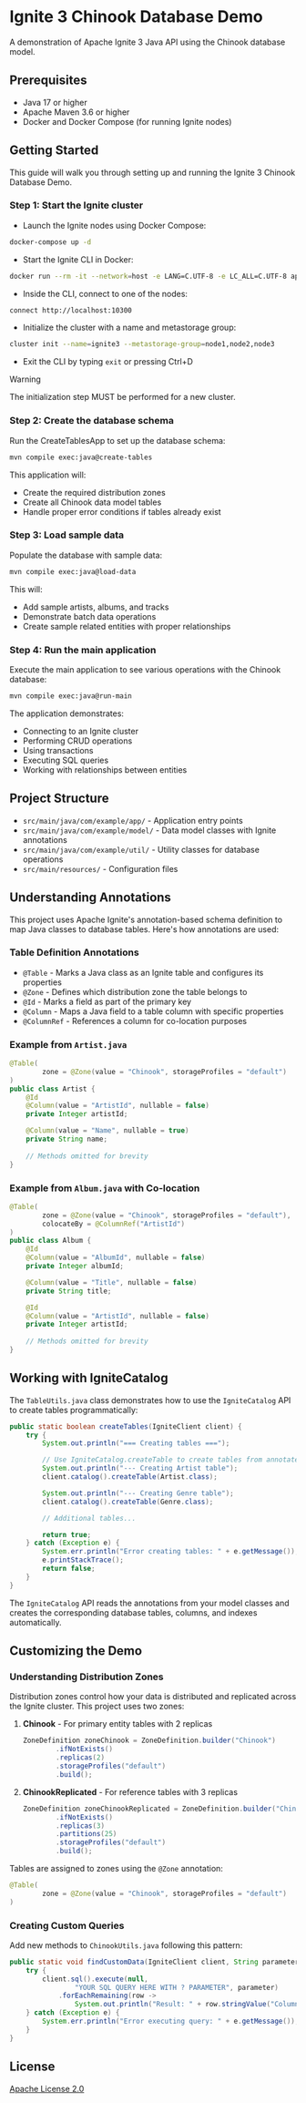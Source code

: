 # Ignite 3 Chinook Database Demo

A demonstration of Apache Ignite 3 Java API using the Chinook database model.

## Prerequisites

- Java 17 or higher
- Apache Maven 3.6 or higher
- Docker and Docker Compose (for running Ignite nodes)

## Getting Started

This guide will walk you through setting up and running the Ignite 3 Chinook Database Demo.

### Step 1: Start the Ignite cluster

- Launch the Ignite nodes using Docker Compose:

```bash
docker-compose up -d
```

- Start the Ignite CLI in Docker:

```bash
docker run --rm -it --network=host -e LANG=C.UTF-8 -e LC_ALL=C.UTF-8 apacheignite/ignite:3.0.0 cli
```

- Inside the CLI, connect to one of the nodes:

```bash
connect http://localhost:10300
```

- Initialize the cluster with a name and metastorage group:

```bash
cluster init --name=ignite3 --metastorage-group=node1,node2,node3
```

- Exit the CLI by typing `exit` or pressing Ctrl+D

> [!warning]
> The initialization step MUST be performed for a new cluster.

### Step 2: Create the database schema

Run the CreateTablesApp to set up the database schema:

```bash
mvn compile exec:java@create-tables
```

This application will:

- Create the required distribution zones
- Create all Chinook data model tables
- Handle proper error conditions if tables already exist

### Step 3: Load sample data

Populate the database with sample data:

```bash
mvn compile exec:java@load-data
```

This will:

- Add sample artists, albums, and tracks
- Demonstrate batch data operations
- Create sample related entities with proper relationships

### Step 4: Run the main application

Execute the main application to see various operations with the Chinook database:

```bash
mvn compile exec:java@run-main
```

The application demonstrates:

- Connecting to an Ignite cluster
- Performing CRUD operations
- Using transactions
- Executing SQL queries
- Working with relationships between entities

## Project Structure

- `src/main/java/com/example/app/` - Application entry points
- `src/main/java/com/example/model/` - Data model classes with Ignite annotations
- `src/main/java/com/example/util/` - Utility classes for database operations
- `src/main/resources/` - Configuration files

## Understanding Annotations

This project uses Apache Ignite's annotation-based schema definition to map Java classes to database tables. Here's how annotations are used:

### Table Definition Annotations

- `@Table` - Marks a Java class as an Ignite table and configures its properties
- `@Zone` - Defines which distribution zone the table belongs to
- `@Id` - Marks a field as part of the primary key
- `@Column` - Maps a Java field to a table column with specific properties
- `@ColumnRef` - References a column for co-location purposes

### Example from `Artist.java`

```java
@Table(
        zone = @Zone(value = "Chinook", storageProfiles = "default")
)
public class Artist {
    @Id
    @Column(value = "ArtistId", nullable = false)
    private Integer artistId;

    @Column(value = "Name", nullable = true)
    private String name;
    
    // Methods omitted for brevity
}
```

### Example from `Album.java` with Co-location

```java
@Table(
        zone = @Zone(value = "Chinook", storageProfiles = "default"),
        colocateBy = @ColumnRef("ArtistId")
)
public class Album {
    @Id
    @Column(value = "AlbumId", nullable = false)
    private Integer albumId;

    @Column(value = "Title", nullable = false)
    private String title;

    @Id
    @Column(value = "ArtistId", nullable = false)
    private Integer artistId;
    
    // Methods omitted for brevity
}
```

## Working with IgniteCatalog

The `TableUtils.java` class demonstrates how to use the `IgniteCatalog` API to create tables programmatically:

```java
public static boolean createTables(IgniteClient client) {
    try {
        System.out.println("=== Creating tables ===");

        // Use IgniteCatalog.createTable to create tables from annotated classes
        System.out.println("--- Creating Artist table");
        client.catalog().createTable(Artist.class);

        System.out.println("--- Creating Genre table");
        client.catalog().createTable(Genre.class);

        // Additional tables...

        return true;
    } catch (Exception e) {
        System.err.println("Error creating tables: " + e.getMessage());
        e.printStackTrace();
        return false;
    }
}
```

The `IgniteCatalog` API reads the annotations from your model classes and creates the corresponding database tables, columns, and indexes automatically.

## Customizing the Demo

### Understanding Distribution Zones

Distribution zones control how your data is distributed and replicated across the Ignite cluster. This project uses two zones:

1. **Chinook** - For primary entity tables with 2 replicas

   ```java
   ZoneDefinition zoneChinook = ZoneDefinition.builder("Chinook")
           .ifNotExists()
           .replicas(2)
           .storageProfiles("default")
           .build();
   ```

2. **ChinookReplicated** - For reference tables with 3 replicas

   ```java
   ZoneDefinition zoneChinookReplicated = ZoneDefinition.builder("ChinookReplicated")
           .ifNotExists()
           .replicas(3)
           .partitions(25)
           .storageProfiles("default")
           .build();
   ```

Tables are assigned to zones using the `@Zone` annotation:

```java
@Table(
        zone = @Zone(value = "Chinook", storageProfiles = "default")
)
```

### Creating Custom Queries

Add new methods to `ChinookUtils.java` following this pattern:

```java
public static void findCustomData(IgniteClient client, String parameter) {
    try {
        client.sql().execute(null,
                "YOUR SQL QUERY HERE WITH ? PARAMETER", parameter)
            .forEachRemaining(row ->
                System.out.println("Result: " + row.stringValue("ColumnName")));
    } catch (Exception e) {
        System.err.println("Error executing query: " + e.getMessage());
    }
}
```

## License

[Apache License 2.0](https://www.apache.org/licenses/LICENSE-2.0)
